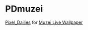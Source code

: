 # PDmuzei
[Pixel_Dailies](https://twitter.com/pixel_dailies) for [Muzei Live Wallpaper](http://www.muzei.co)
